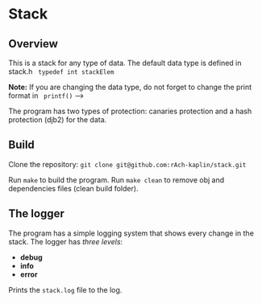 # Stack

## Overview

This is a stack for any type of data.
The default data type is defined in stack.h   ```  typedef int stackElem ```

**Note:** If you are changing the data type, do not forget to change the print format in ``` printf()``` -->

The program has two types of protection: canaries protection and a hash protection (djb2) for the data.

## Build
Clone the repository:
``` git clone git@github.com:rAch-kaplin/stack.git ```

Run ``` make ``` to build the program.
Run ``` make clean ``` to remove obj and dependencies files (clean build folder).

## The logger

The program has a simple logging system that shows every change in the stack.
 The logger has *three* *levels*:
- **debug**
- **info**
- **error**

Prints the ``` stack.log ``` file to the log.



